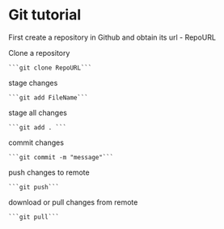 # Git tutorial

First create a repository in Github and obtain its url - RepoURL

Clone a repository

    ```git clone RepoURL```

stage changes

    ```git add FileName```
    
stage all changes

    ```git add . ```

commit changes

    ```git commit -m "message"```

push changes to remote

    ```git push```

download or pull changes from remote

    ```git pull```
